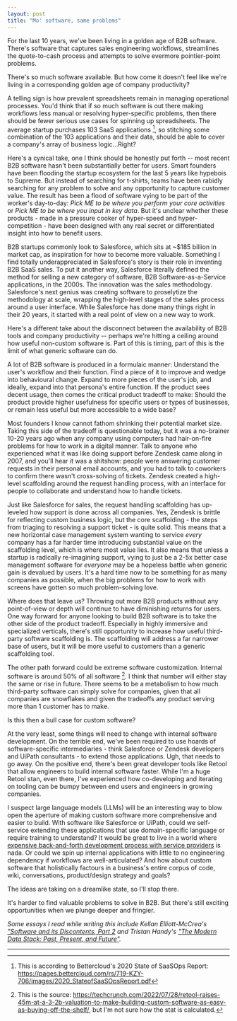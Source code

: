```yaml
---
layout: post
title: "Mo' software, same problems"
---
```


For the last 10 years, we've been living in a golden age of B2B software. There's software that captures sales engineering workflows, streamlines the quote-to-cash process and attempts to solve evermore pointier-point problems. 

There's so much software available. But how come it doesn't feel like we're living in a corresponding golden age of company productivity? 

A telling sign is how prevalent spreadsheets remain in managing operational processes. You'd think that if so much software is out there making workflows less manual or resolving hyper-specific problems, then there should be fewer serious use cases for spinning up spreadsheets. The average startup purchases 103 SaaS applications [^1], so stitching some combination of the 103 applications and their data, should be able to cover a company's array of business logic...Right?

Here's a cynical take, one I think should be honestly put forth -- most recent B2B software hasn't been substantially better for users. Smart founders have been flooding the startup ecosystem for the last 5 years like hypebois to Supreme. But instead of searching for t-shirts, teams have been rabidly searching for any problem to solve and any opportunity to capture customer value. The result has been a flood of software vying to be part of the worker's day-to-day: _Pick ME to be where you perform your core activities_ or _Pick ME to be where you input in key data_. But it's unclear whether these products - made in a pressure cooker of hyper-speed and hyper-competition - have been designed with any real secret or differentiated insight into how to benefit users. 

B2B startups commonly look to Salesforce, which sits at ~$185 billion in market cap, as inspiration for how to become more valuable. Something I find totally underappreciated in Salesforce's story is their role in inventing B2B SaaS sales. To put it another way, Salesforce literally defined the method for selling a new category of software, B2B Software-as-a-Service applications, in the 2000s. The innovation was the sales methodology. Salesforce's next genius was creating software to proselytize the methodology at scale, wrapping the high-level stages of the sales process around a user interface. While Salesforce has done many things right in their 20 years, it started with a real point of view on a new way to work. 

Here's a different take about the disconnect between the availability of B2B tools and company productivity -- perhaps we're hitting a ceiling around how useful non-custom software is. Part of this is timing, part of this is the limit of what generic software can do.

A lot of B2B software is produced in a formulaic manner:  Understand the user's workflow and their function. Find a piece of it to improve and wedge into behavioural change. Expand to more pieces of the user's job, and ideally, expand into that persona's entire function. If the product sees decent usage, then comes the critical product tradeoff to make: Should the product provide higher usefulness for specific users or types of businesses, or remain less useful but more accessible to a wide base?   

Most founders I know cannot fathom shrinking their potential market size. Taking this side of the tradeoff is questionable today, but it was a no-brainer 10-20 years ago when any company using computers had hair-on-fire problems for how to work in a digital manner. Talk to anyone who experienced what it was like doing support before Zendesk came along in 2007, and you'll hear it was a shitshow: people were answering customer requests in their personal email accounts, and you had to talk to coworkers to confirm there wasn't cross-solving of tickets. Zendesk created a high-level scaffolding around the request handling process, with an interface for people to collaborate and understand how to handle tickets. 

Just like Salesforce for sales, the request handling scaffolding has up-leveled how support is done across all companies. Yes, Zendesk is brittle for reflecting custom business logic, but the core scaffolding - the steps from triaging to resolving a support ticket - is quite solid. This means that a new horizontal case management system wanting to service _every_ company has a far harder time introducing substantial value on the scaffolding level, which is where most value lies. It also means that unless a startup is radically re-imagining support, vying to just be a 2-5x better case management software for _everyone_ may be a hopeless battle when generic gain is devalued by users. It's a hard time now to be something for as many companies as possible, when the big problems for how to work with screens have gotten so much problem-solving love.  

Where does that leave us? Throwing out more B2B products without any point-of-view or depth will continue to have diminishing returns for users. One way forward for anyone looking to build B2B software is to take the other side of the product tradeoff. Especially in highly immersive and specialized verticals, there's still opportunity to increase how useful third-party software scaffolding is. The scaffolding will address a far narrower base of users, but it will be more useful to customers than a generic scaffolding tool. 

The other path forward could be extreme software customization. Internal software is around 50% of all software [^2]. I think that number will either stay the same or rise in future.  There seems to be a metabolism to how much third-party software can simply solve for companies, given that all companies are snowflakes and given the tradeoffs any product serving more than 1 customer has to make. 

Is this then a bull case for custom software? 

At the very least, some things will need to change with internal software development. On the terrible end, we've been required to use hoards of software-specific intermediaries - think Salesforce or Zendesk developers and UiPath consultants - to extend those applications. Ugh, that needs to go away.  On the positive end, there's been great developer tools like Retool that allow engineers to build internal software faster. While I'm a huge Retool stan, even there, I've experienced how co-developing and iterating on tooling can be bumpy between end users and engineers in growing companies.

I suspect large language models (LLMs) will be an interesting way to blow open the aperture of making custom software more comprehensive and easier to build. With software like Salesforce or UiPath, could we self-service extending these applications that use domain-specific language or require training to understand? It would be great to live in a world where [expensive back-and-forth development process with service providers]( https://www.reddit.com/r/salesforce/comments/i0hgiv/whats_your_experience_with_salesforce_consulting/) is nada. Or could we spin up internal applications with little to no engineering dependency if workflows are well-articulated? And how about custom software that holistically factours in a business's entire corpus of code, wiki, conversations, product/design strategy and goals?  

The ideas are taking on a dreamlike state, so I'll stop there. 

It's harder to find valuable problems to solve in B2B. But there's still exciting opportunities when we plunge deeper and fringier.  

 _Some essays I read while writing this include Kellan Elliott-McCrea's ["Software and its Discontents, Part 2](https://laughingmeme.org/2023/01/23/software-and-its-discontents-part-2-complexity.html) and Tristan Handy's ["The Modern Data Stack: Past, Present, and Future"](https://www.getdbt.com/blog/future-of-the-modern-data-stack/)._

 ---


[^1]: This is according to Bettercloud's 2020 State of SaaSOps Report: https://pages.bettercloud.com/rs/719-KZY-706/images/2020_StateofSaaSOpsReport.pdf

[^2]: This is the source: https://techcrunch.com/2022/07/28/retool-raises-45m-at-a-3-2b-valuation-to-make-building-custom-software-as-easy-as-buying-off-the-shelf/, but I'm not sure how the stat is calculated. 
